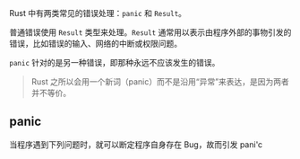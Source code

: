 Rust 中有两类常见的错误处理：`panic` 和 `Result`。

普通错误使用 `Result` 类型来处理。`Result` 通常用以表示由程序外部的事物引发的错误，比如错误的输入、网络的中断或权限问题。

`panic` 针对的是另一种错误，即那种永远不应该发生的错误。

> Rust 之所以会用一个新词（panic）而不是沿用“异常”来表达，是因为两者并不等价。

## panic

当程序遇到下列问题时，就可以断定程序自身存在 Bug，故而引发 pani'c